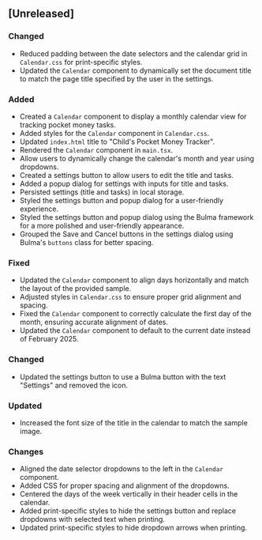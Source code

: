 ## [Unreleased]

### Changed

- Reduced padding between the date selectors and the calendar grid in `Calendar.css` for print-specific styles.
- Updated the `Calendar` component to dynamically set the document title to match the page title specified by the user in the settings.

### Added

- Created a `Calendar` component to display a monthly calendar view for tracking pocket money tasks.
- Added styles for the `Calendar` component in `Calendar.css`.
- Updated `index.html` title to "Child's Pocket Money Tracker".
- Rendered the `Calendar` component in `main.tsx`.
- Allow users to dynamically change the calendar's month and year using dropdowns.
- Created a settings button to allow users to edit the title and tasks.
- Added a popup dialog for settings with inputs for title and tasks.
- Persisted settings (title and tasks) in local storage.
- Styled the settings button and popup dialog for a user-friendly experience.
- Styled the settings button and popup dialog using the Bulma framework for a more polished and user-friendly appearance.
- Grouped the Save and Cancel buttons in the settings dialog using Bulma's `buttons` class for better spacing.

### Fixed

- Updated the `Calendar` component to align days horizontally and match the layout of the provided sample.
- Adjusted styles in `Calendar.css` to ensure proper grid alignment and spacing.
- Fixed the `Calendar` component to correctly calculate the first day of the month, ensuring accurate alignment of dates.
- Updated the `Calendar` component to default to the current date instead of February 2025.

### Changed

- Updated the settings button to use a Bulma button with the text "Settings" and removed the icon.

### Updated

- Increased the font size of the title in the calendar to match the sample image.

### Changes

- Aligned the date selector dropdowns to the left in the `Calendar` component.
- Added CSS for proper spacing and alignment of the dropdowns.
- Centered the days of the week vertically in their header cells in the calendar.
- Added print-specific styles to hide the settings button and replace dropdowns with selected text when printing.
- Updated print-specific styles to hide dropdown arrows when printing.
